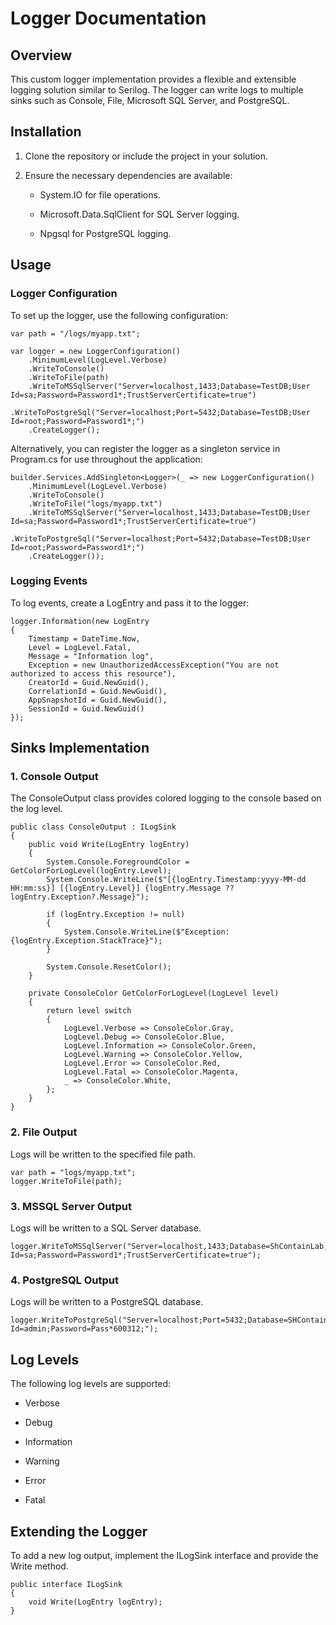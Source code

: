 # Logger Documentation

## Overview

This custom logger implementation provides a flexible and extensible logging solution similar to Serilog. The logger can write logs to multiple sinks such as Console, File, Microsoft SQL Server, and PostgreSQL.

## Installation

1. Clone the repository or include the project in your solution.

2. Ensure the necessary dependencies are available:

    * System.IO for file operations.

    * Microsoft.Data.SqlClient for SQL Server logging.

    * Npgsql for PostgreSQL logging.

## Usage

### Logger Configuration

To set up the logger, use the following configuration:
```
var path = "/logs/myapp.txt";

var logger = new LoggerConfiguration()
    .MinimumLevel(LogLevel.Verbose)
    .WriteToConsole()
    .WriteToFile(path)
    .WriteToMSSqlServer("Server=localhost,1433;Database=TestDB;User Id=sa;Password=Password1*;TrustServerCertificate=true")
    .WriteToPostgreSql("Server=localhost;Port=5432;Database=TestDB;User Id=root;Password=Password1*;")
    .CreateLogger();
```
Alternatively, you can register the logger as a singleton service in Program.cs for use throughout the application:
```
builder.Services.AddSingleton<Logger>(_ => new LoggerConfiguration()
    .MinimumLevel(LogLevel.Verbose)
    .WriteToConsole()
    .WriteToFile("logs/myapp.txt")
    .WriteToMSSqlServer("Server=localhost,1433;Database=TestDB;User Id=sa;Password=Password1*;TrustServerCertificate=true")
    .WriteToPostgreSql("Server=localhost;Port=5432;Database=TestDB;User Id=root;Password=Password1*;")
    .CreateLogger());
```

### Logging Events

To log events, create a LogEntry and pass it to the logger:
```
logger.Information(new LogEntry
{
    Timestamp = DateTime.Now,
    Level = LogLevel.Fatal,
    Message = "Information log",
    Exception = new UnauthorizedAccessException("You are not authorized to access this resource"),
    CreatorId = Guid.NewGuid(),
    CorrelationId = Guid.NewGuid(),
    AppSnapshotId = Guid.NewGuid(),
    SessionId = Guid.NewGuid()
});
```

## Sinks Implementation

### 1. Console Output

The ConsoleOutput class provides colored logging to the console based on the log level.
```
public class ConsoleOutput : ILogSink
{
    public void Write(LogEntry logEntry)
    {
        System.Console.ForegroundColor = GetColorForLogLevel(logEntry.Level);
        System.Console.WriteLine($"[{logEntry.Timestamp:yyyy-MM-dd HH:mm:ss}] [{logEntry.Level}] {logEntry.Message ?? logEntry.Exception?.Message}");

        if (logEntry.Exception != null)
        {
            System.Console.WriteLine($"Exception: {logEntry.Exception.StackTrace}");
        }
        
        System.Console.ResetColor();
    }

    private ConsoleColor GetColorForLogLevel(LogLevel level)
    {
        return level switch
        {
            LogLevel.Verbose => ConsoleColor.Gray,
            LogLevel.Debug => ConsoleColor.Blue,
            LogLevel.Information => ConsoleColor.Green,
            LogLevel.Warning => ConsoleColor.Yellow,
            LogLevel.Error => ConsoleColor.Red,
            LogLevel.Fatal => ConsoleColor.Magenta,
            _ => ConsoleColor.White,
        };
    }
}
```

### 2. File Output

Logs will be written to the specified file path.

```
var path = "logs/myapp.txt";
logger.WriteToFile(path);
```

### 3. MSSQL Server Output

Logs will be written to a SQL Server database.
```
logger.WriteToMSSqlServer("Server=localhost,1433;Database=ShContainLab;User Id=sa;Password=Password1*;TrustServerCertificate=true");
```
### 4. PostgreSQL Output

Logs will be written to a PostgreSQL database.
```
logger.WriteToPostgreSql("Server=localhost;Port=5432;Database=SHContainLabDb;User Id=admin;Password=Pass*600312;");
```
## Log Levels

The following log levels are supported:

* Verbose

* Debug

* Information

* Warning

* Error

* Fatal

## Extending the Logger

To add a new log output, implement the ILogSink interface and provide the Write method.
```
public interface ILogSink
{
    void Write(LogEntry logEntry);
}
```

